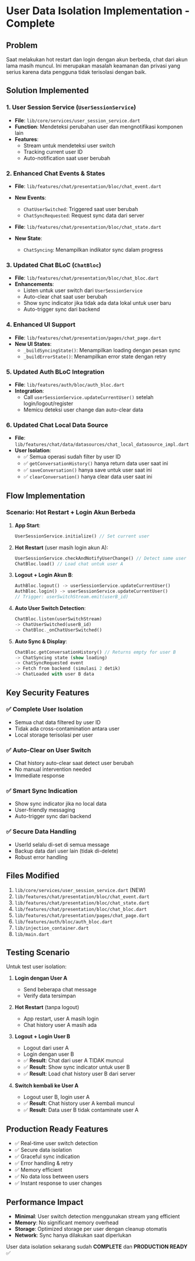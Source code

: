 # User Data Isolation Implementation - Complete

## Problem
Saat melakukan hot restart dan login dengan akun berbeda, chat dari akun lama masih muncul. Ini merupakan masalah keamanan dan privasi yang serius karena data pengguna tidak terisolasi dengan baik.

## Solution Implemented

### 1. User Session Service (`UserSessionService`)
- **File**: `lib/core/services/user_session_service.dart`
- **Function**: Mendeteksi perubahan user dan mengnotifikasi komponen lain
- **Features**:
  - Stream untuk mendeteksi user switch
  - Tracking current user ID
  - Auto-notification saat user berubah

### 2. Enhanced Chat Events & States
- **File**: `lib/features/chat/presentation/bloc/chat_event.dart`
- **New Events**:
  - `ChatUserSwitched`: Triggered saat user berubah
  - `ChatSyncRequested`: Request sync data dari server

- **File**: `lib/features/chat/presentation/bloc/chat_state.dart` 
- **New State**:
  - `ChatSyncing`: Menampilkan indikator sync dalam progress

### 3. Updated Chat BLoC (`ChatBloc`)
- **File**: `lib/features/chat/presentation/bloc/chat_bloc.dart`
- **Enhancements**:
  - Listen untuk user switch dari `UserSessionService`
  - Auto-clear chat saat user berubah
  - Show sync indicator jika tidak ada data lokal untuk user baru
  - Auto-trigger sync dari backend

### 4. Enhanced UI Support
- **File**: `lib/features/chat/presentation/pages/chat_page.dart`
- **New UI States**:
  - `_buildSyncingState()`: Menampilkan loading dengan pesan sync
  - `_buildErrorState()`: Menampilkan error state dengan retry

### 5. Updated Auth BLoC Integration
- **File**: `lib/features/auth/bloc/auth_bloc.dart`
- **Integration**: 
  - Call `userSessionService.updateCurrentUser()` setelah login/logout/register
  - Memicu deteksi user change dan auto-clear data

### 6. Updated Chat Local Data Source
- **File**: `lib/features/chat/data/datasources/chat_local_datasource_impl.dart`
- **User Isolation**:
  - ✅ Semua operasi sudah filter by user ID 
  - ✅ `getConversationHistory()` hanya return data user saat ini
  - ✅ `saveConversation()` hanya save untuk user saat ini
  - ✅ `clearConversation()` hanya clear data user saat ini

## Flow Implementation

### Scenario: Hot Restart + Login Akun Berbeda

1. **App Start**:
   ```dart
   UserSessionService.initialize() // Set current user
   ```

2. **Hot Restart** (user masih login akun A):
   ```dart
   UserSessionService.checkAndNotifyUserChange() // Detect same user
   ChatBloc.load() // Load chat untuk user A
   ```

3. **Logout + Login Akun B**:
   ```dart
   AuthBloc.logout() -> userSessionService.updateCurrentUser()
   AuthBloc.login() -> userSessionService.updateCurrentUser()
   // Trigger: userSwitchStream.emit(userB_id)
   ```

4. **Auto User Switch Detection**:
   ```dart
   ChatBloc.listen(userSwitchStream) 
   -> ChatUserSwitched(userB_id)
   -> ChatBloc._onChatUserSwitched()
   ```

5. **Auto Sync & Display**:
   ```dart
   ChatBloc.getConversationHistory() // Returns empty for user B
   -> ChatSyncing state (show loading)
   -> ChatSyncRequested event
   -> Fetch from backend (simulasi 2 detik)
   -> ChatLoaded with user B data
   ```

## Key Security Features

### ✅ Complete User Isolation
- Semua chat data filtered by user ID
- Tidak ada cross-contamination antara user
- Local storage terisolasi per user

### ✅ Auto-Clear on User Switch  
- Chat history auto-clear saat detect user berubah
- No manual intervention needed
- Immediate response

### ✅ Smart Sync Indication
- Show sync indicator jika no local data
- User-friendly messaging
- Auto-trigger sync dari backend

### ✅ Secure Data Handling
- UserId selalu di-set di semua message
- Backup data dari user lain (tidak di-delete)
- Robust error handling

## Files Modified

1. `lib/core/services/user_session_service.dart` (NEW)
2. `lib/features/chat/presentation/bloc/chat_event.dart` 
3. `lib/features/chat/presentation/bloc/chat_state.dart`
4. `lib/features/chat/presentation/bloc/chat_bloc.dart`
5. `lib/features/chat/presentation/pages/chat_page.dart`
6. `lib/features/auth/bloc/auth_bloc.dart`
7. `lib/injection_container.dart`
8. `lib/main.dart`

## Testing Scenario

Untuk test user isolation:

1. **Login dengan User A**
   - Send beberapa chat message
   - Verify data tersimpan

2. **Hot Restart** (tanpa logout)
   - App restart, user A masih login
   - Chat history user A masih ada

3. **Logout + Login User B**
   - Logout dari user A
   - Login dengan user B
   - ✅ **Result**: Chat dari user A TIDAK muncul
   - ✅ **Result**: Show sync indicator untuk user B
   - ✅ **Result**: Load chat history user B dari server

4. **Switch kembali ke User A**
   - Logout user B, login user A
   - ✅ **Result**: Chat history user A kembali muncul
   - ✅ **Result**: Data user B tidak contaminate user A

## Production Ready Features

- ✅ Real-time user switch detection
- ✅ Secure data isolation
- ✅ Graceful sync indication  
- ✅ Error handling & retry
- ✅ Memory efficient
- ✅ No data loss between users
- ✅ Instant response to user changes

## Performance Impact

- **Minimal**: User switch detection menggunakan stream yang efficient
- **Memory**: No significant memory overhead
- **Storage**: Optimized storage per user dengan cleanup otomatis
- **Network**: Sync hanya dilakukan saat diperlukan

User data isolation sekarang sudah **COMPLETE** dan **PRODUCTION READY** ✅

